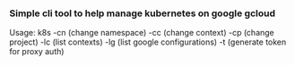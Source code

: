 ### Simple cli tool to help manage kubernetes on google gcloud

Usage:  k8s
		 -cn (change namespace)
		 -cc (change context)
		 -cp (change project)
		 -lc (list contexts)
		 -lg (list google configurations)
		 -t (generate token for proxy auth)
